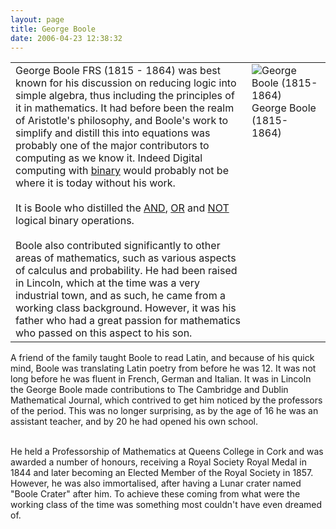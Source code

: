 ```yaml
---
layout: page
title: George Boole
date: 2006-04-23 12:38:32
---
```

<table border="0" cellpadding="0" cellspacing="0" class="wikiplugin-split"><tr><td valign="top">
George Boole FRS (1815 - 1864) was best known for his discussion on reducing logic into simple algebra, thus including the principles of it in mathematics. It had before been the realm of Aristotle's philosophy, and Boole's work to simplify and distill this into equations was probably one of the major contributors to computing as we know it. Indeed Digital computing with <a class="wiki" href="/wiki/binary.html" title="The storage method for digital information">binary</a> would probably not be where it is today without his work.<br/>
<br/>
It is Boole who distilled the <a class="wiki" href="/wiki/and.html" title="AND">AND</a>, <a class="wiki" href="/wiki/or.html" title="OR">OR</a> and <a class="wiki" href="/wiki/not.html" title="NOT">NOT</a> logical binary operations.<br/>
<br/>
Boole also contributed significantly to other areas of mathematics, such as various aspects of calculus and probability. He had been raised in Lincoln, which at the time was a very industrial town, and as such, he came from a working class background. However, it was his father who had a great passion for mathematics who passed on this aspect to his son.<br/>
</td><td valign="top">
<div style=" width:110px;"><img alt="George Boole (1815- 1864)" class="img-responsive" src="tiki-download_wiki_attachment.php?attId=11" title="George Boole (1815- 1864)"/> <div class="mini" style="width:108px;"> <div class="thumbcaption">George Boole (1815- 1864)
		</div> </div> </div> <br/>
</td></tr></table>A friend of the family taught Boole to read Latin, and because of his quick mind, Boole was translating Latin poetry from before he was 12. It was not long before he was fluent in French, German and Italian. It was in Lincoln the George Boole made contributions to The Cambridge and Dublin Mathematical Journal, which contrived to get him noticed by the professors of the period. This was no longer surprising, as by the age of 16 he was an assistant teacher, and by 20 he had opened his own school.
<p>
<br/>He held a Professorship of Mathematics at Queens College in Cork and was awarded a number of honours, receiving a Royal Society Royal Medal in 1844 and later becoming an Elected Member of the Royal Society in 1857. However, he was also immortalised, after having a Lunar crater named "Boole Crater" after him. To achieve these coming from what were the working class of the time was something most couldn't have even dreamed of.
</p>
